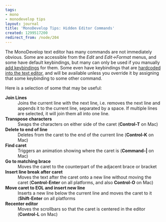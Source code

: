 ```yaml
---
tags:
- mono
- monodevelop tips
layout: journal
title: 'MonoDevelop Tips: Hidden Editor Commands'
created: 1299517200
redirect_from: /node/204
---
```

The MonoDevelop text editor has many commands are not immediately obvious. Some are accessible from the <em>Edit</em> and <em>Edit->Format</em> menus, and some have default keybindings, but many can only be used if you manually <a href="/journal/2011/02/06/key_bindings">add keybindings</a> for them. Some even have keybindings that are <a href="https://github.com/mono/monodevelop/blob/master/main/src/core/Mono.Texteditor/Mono.TextEditor/SimpleEditMode.cs">hardcoded into the text editor</a>, and will be available unless you override it by assigning that some keybinding to some other command.
 
Here is a selection of some that may be useful:

<dl>
<dt><strong>Join Lines</strong></dt>
<dd>Joins the current line with the next line, i.e. removes the next line and appends it to the current line, separated by a space. If multiple lines are selected, it will join them all into one line.</dd>
<dt><strong>Transpose characters</strong></dt>
<dd>Swaps the characters on either side of the caret (<strong>Control-T</strong> on Mac)</dd>
<dt><strong>Delete to end of line</strong></dt>
<dd>Deletes from the caret to the end of the current line (<strong>Control-K</strong> on Mac)</dd>
<dt><strong>Find caret</strong></dt>
<dd>Triggers an animation showing where the caret is (<strong>Command-|</strong> on Mac)</dd>
<dt><strong>Go to matching brace</strong></dt>
<dd>Moves the caret to the counterpart of the adjacent brace or bracket</dd>
<dt><strong>Insert line break after caret</strong></dt>
<dd>Moves the text after the caret onto a new line without moving the caret (<strong>Control-Enter</strong> on all platforms, and also <strong>Control-O</strong> on Mac)</dd>
<dt><strong>Move caret to EOL and insert new line</strong></dt>
<dd>Inserts a new line below the current line and moves the caret to it (<strong>Shift-Enter</strong> on all platforms</dd>
<dt><strong>Recenter editor</strong></dt>
<dd>Moves the scrollbars so that the caret is centered in the editor (<strong>Control-L</strong> on Mac)</dd>
</dl>
